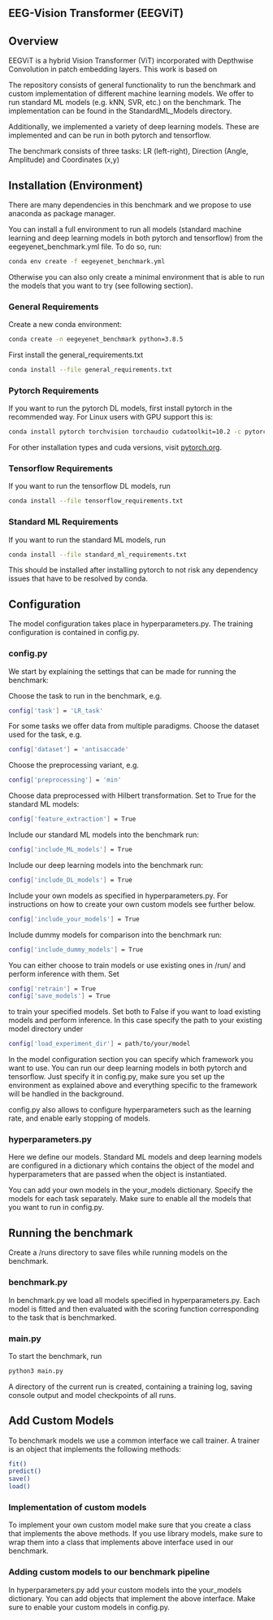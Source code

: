 ## EEG-Vision Transformer (EEGViT)

## Overview
EEGViT is a hybrid Vision Transformer (ViT) incorporated with Depthwise Convolution in patch embedding layers. This work is based on 



The repository consists of general functionality to run the benchmark and custom implementation of different machine learning models. We offer to run standard ML models (e.g. kNN, SVR, etc.) on the benchmark. The implementation can be found in the StandardML_Models directory.

Additionally, we implemented a variety of deep learning models. These are implemented and can be run in both pytorch and tensorflow.

The benchmark consists of three tasks: 
LR (left-right), Direction (Angle, Amplitude) and Coordinates (x,y)

## Installation (Environment)

There are many dependencies in this benchmark and we propose to use anaconda as package manager.

You can install a full environment to run all models (standard machine learning and deep learning models in both pytorch and tensorflow) from the eegeyenet_benchmark.yml file. To do so, run:

```bash
conda env create -f eegeyenet_benchmark.yml
```

Otherwise you can also only create a minimal environment that is able to run the models that you want to try (see following section).

### General Requirements

Create a new conda environment:

```bash
conda create -n eegeyenet_benchmark python=3.8.5 
```

First install the general_requirements.txt

```bash
conda install --file general_requirements.txt 
```

### Pytorch Requirements

If you want to run the pytorch DL models, first install pytorch in the recommended way. For Linux users with GPU support this is:

```bash
conda install pytorch torchvision torchaudio cudatoolkit=10.2 -c pytorch 
```

For other installation types and cuda versions, visit [pytorch.org](https://pytorch.org/get-started/locally/).

### Tensorflow Requirements

If you want to run the tensorflow DL models, run

```bash
conda install --file tensorflow_requirements.txt 
```

### Standard ML Requirements

If you want to run the standard ML models, run

```bash
conda install --file standard_ml_requirements.txt 
```

This should be installed after installing pytorch to not risk any dependency issues that have to be resolved by conda.

## Configuration

The model configuration takes place in hyperparameters.py. The training configuration is contained in config.py.

### config.py

We start by explaining the settings that can be made for running the benchmark:

Choose the task to run in the benchmark, e.g.

```bash
config['task'] = 'LR_task'
```

For some tasks we offer data from multiple paradigms. Choose the dataset used for the task, e.g.

```bash
config['dataset'] = 'antisaccade'
```

Choose the preprocessing variant, e.g.

```bash
config['preprocessing'] = 'min'
```

Choose data preprocessed with Hilbert transformation. Set to True for the standard ML models:

```bash
config['feature_extraction'] = True
```

Include our standard ML models into the benchmark run:

```bash
config['include_ML_models'] = True 
```

Include our deep learning models into the benchmark run:

```bash
config['include_DL_models'] = True
```

Include your own models as specified in hyperparameters.py. For instructions on how to create your own custom models see further below.

```bash
config['include_your_models'] = True
```

Include dummy models for comparison into the benchmark run:

```bash
config['include_dummy_models'] = True
```

You can either choose to train models or use existing ones in /run/ and perform inference with them. Set

```bash
config['retrain'] = True 
config['save_models'] = True 
```

to train your specified models. Set both to False if you want to load existing models and perform inference. 
In this case specify the path to your existing model directory under

```bash
config['load_experiment_dir'] = path/to/your/model 
```

In the model configuration section you can specify which framework you want to use. You can run our deep learning models in both pytorch and tensorflow. Just specify it in config.py, make sure you set up the environment as explained above and everything specific to the framework will be handled in the background.

config.py also allows to configure hyperparameters such as the learning rate, and enable early stopping of models.

### hyperparameters.py

Here we define our models. Standard ML models and deep learning models are configured in a dictionary which contains the object of the model and hyperparameters that are passed when the object is instantiated.

You can add your own models in the your_models dictionary. Specify the models for each task separately. Make sure to enable all the models that you want to run in config.py.

## Running the benchmark

Create a /runs directory to save files while running models on the benchmark.

### benchmark.py

In benchmark.py we load all models specified in hyperparameters.py. Each model is fitted and then evaluated with the scoring function corresponding to the task that is benchmarked.

### main.py

To start the benchmark, run

```bash
python3 main.py
```

A directory of the current run is created, containing a training log, saving console output and model checkpoints of all runs.

## Add Custom Models

To benchmark models we use a common interface we call trainer. A trainer is an object that implements the following methods:

```bash
fit() 
predict() 
save() 
load() 
```

### Implementation of custom models

To implement your own custom model make sure that you create a class that implements the above methods. If you use library models, make sure to wrap them into a class that implements above interface used in our benchmark.

### Adding custom models to our benchmark pipeline

In hyperparameters.py add your custom models into the your_models dictionary. You can add objects that implement the above interface. Make sure to enable your custom models in config.py.
